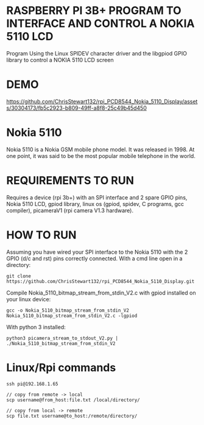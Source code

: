 # RASPBERRY PI 3B+ PROGRAM TO INTERFACE AND CONTROL A NOKIA 5110 LCD
Program Using the Linux SPIDEV character driver and the libgpiod GPIO library to control a NOKIA 5110 LCD screen

# DEMO
https://github.com/ChrisStewart132/rpi_PCD8544_Nokia_5110_Display/assets/30304173/fb5c2923-b809-49ff-a8f8-25c49b45d450

# Nokia 5110
Nokia 5110 is a Nokia GSM mobile phone model. It was released in 1998. At one point, it was said to be the most popular mobile telephone in the world. 

# REQUIREMENTS TO RUN
Requires a device (rpi 3b+) with an SPI interface and 2 spare GPIO pins, Nokia 5110 LCD, gpiod library, linux os (gpiod, spidev, C programs, gcc compiler), picameraV1 (rpi camera V1.3 hardware).

# HOW TO RUN
Assuming you have wired your SPI interface to the Nokia 5110 with the 2 GPIO (d/c and rst) pins correctly connected.
With a cmd line open in a directory:
```
git clone https://github.com/ChrisStewart132/rpi_PCD8544_Nokia_5110_Display.git
```
Compile Nokia_5110_bitmap_stream_from_stdin_V2.c with gpiod installed on your linux device: 
```
gcc -o Nokia_5110_bitmap_stream_from_stdin_V2 Nokia_5110_bitmap_stream_from_stdin_V2.c -lgpiod
```
With python 3 installed:
```
python3 picamera_stream_to_stdout_V2.py | ./Nokia_5110_bitmap_stream_from_stdin_V2
```


# Linux/Rpi commands
```
ssh pi@192.168.1.65

// copy from remote -> local
scp username@from_host:file.txt /local/directory/

// copy from local -> remote
scp file.txt username@to_host:/remote/directory/
```
